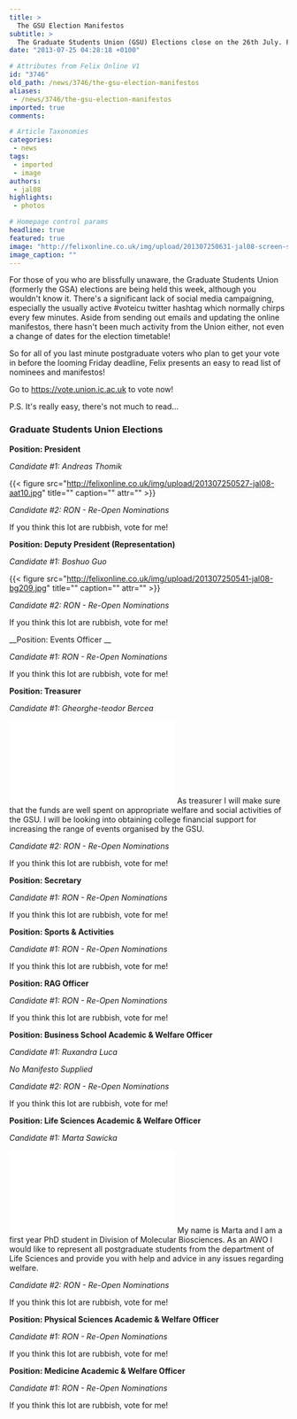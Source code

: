 ```yaml
---
title: >
  The GSU Election Manifestos
subtitle: >
  The Graduate Students Union (GSU) Elections close on the 26th July. For those of you who haven't heard about it here's a quick list of candidates and manifestos...
date: "2013-07-25 04:28:18 +0100"

# Attributes from Felix Online V1
id: "3746"
old_path: /news/3746/the-gsu-election-manifestos
aliases:
 - /news/3746/the-gsu-election-manifestos
imported: true
comments:

# Article Taxonomies
categories:
 - news
tags:
 - imported
 - image
authors:
 - jal08
highlights:
 - photos

# Homepage control params
headline: true
featured: true
image: "http://felixonline.co.uk/img/upload/201307250631-jal08-screen-shot-2013-07-25-at-6.31.18-am.png"
image_caption: ""
---
```


For those of you who are blissfully unaware, the Graduate Students Union (formerly the GSA) elections are being held this week, although you wouldn't know it. There's a significant lack of social media campaigning, especially the usually active #voteicu twitter hashtag which normally chirps every few minutes. Aside from sending out emails and updating the online manifestos, there hasn't been much activity from the Union either, not even a change of dates for the election timetable!

So for all of you last minute postgraduate voters who plan to get your vote in before the looming Friday deadline, Felix presents an easy to read list of nominees and manifestos!

Go to <https://vote.union.ic.ac.uk> to vote now!

P.S. It's really easy, there's not much to read...

###  Graduate Students Union Elections

__Position: President__

_Candidate #1: Andreas Thomik_

{{< figure src="http://felixonline.co.uk/img/upload/201307250527-jal08-aat10.jpg" title="" caption="" attr="" >}}

_Candidate #2: RON - Re-Open Nominations_

If you think this lot are rubbish, vote for me!

__Position: Deputy President (Representation)__

_Candidate #1: Boshuo Guo_

{{< figure src="http://felixonline.co.uk/img/upload/201307250541-jal08-bg209.jpg" title="" caption="" attr="" >}}

_Candidate #2: RON - Re-Open Nominations_

If you think this lot are rubbish, vote for me!

__Position: Events Officer __

_Candidate #1: RON - Re-Open Nominations_

If you think this lot are rubbish, vote for me!

__Position: Treasurer__

_Candidate #1: Gheorghe-teodor Bercea_

![Gheorghe-teodor Bercea - GSU Elections](/inc/timthumb.php?src=/img/upload/201307250555-jal08-gb308.jpg&w=460px&zc=1&a=t) As treasurer I will make sure that the funds are well spent on appropriate welfare and social activities of the GSU. I will be looking into obtaining college financial support for increasing the range of events organised by the GSU.

_Candidate #2: RON - Re-Open Nominations_

If you think this lot are rubbish, vote for me!

__Position: Secretary__

_Candidate #1: RON - Re-Open Nominations_

If you think this lot are rubbish, vote for me!

__Position: Sports & Activities__

_Candidate #1: RON - Re-Open Nominations_

If you think this lot are rubbish, vote for me!

__Position: RAG Officer__

_Candidate #1: RON - Re-Open Nominations_

If you think this lot are rubbish, vote for me!

__Position: Business School Academic & Welfare Officer__

_Candidate #1: Ruxandra Luca_

_No Manifesto Supplied_

_Candidate #2: RON - Re-Open Nominations_

If you think this lot are rubbish, vote for me!

__Position: Life Sciences Academic & Welfare Officer__

_Candidate #1: Marta Sawicka_

![Marta Sawicka - GSU Elections](/inc/timthumb.php?src=/img/upload/201307250602-jal08-ms3308.jpg&w=460px&zc=1&a=t) My name is Marta and I am a first year PhD student in Division of Molecular Biosciences. As an AWO I would like to represent all postgraduate students from the department of Life Sciences and provide you with help and advice in any issues regarding welfare.

_Candidate #2: RON - Re-Open Nominations_

If you think this lot are rubbish, vote for me!

__Position: Physical Sciences Academic & Welfare Officer__

_Candidate #1: RON - Re-Open Nominations_

If you think this lot are rubbish, vote for me!

__Position: Medicine Academic & Welfare Officer__

_Candidate #1: RON - Re-Open Nominations_

If you think this lot are rubbish, vote for me!
